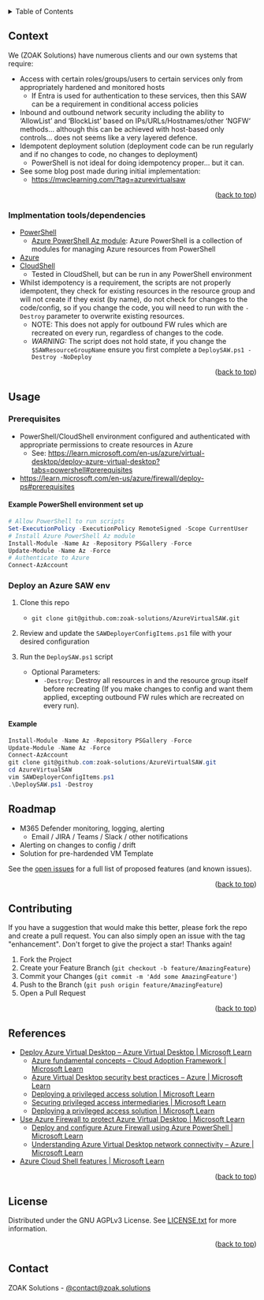 <a name="readme-top"></a>
<!-- TABLE OF CONTENTS -->
<details>
  <summary>Table of Contents</summary>
  <ol>
    <li><a href="#context">Context</a></li>
    <li><a href="#usage">Usage</a>
        <ul><a href="#prerequisites">Prerequisites</a></ul>
    </li>
    <li><a href="#roadmap">Road Map</a></li>
    <li><a href="#contributing">Contributing</a></li>
    <li><a href="#references">References</a></li>
    <li><a href="#license">License</a></li>
    <li><a href="#contact">Contact</a></li>
  </ol>
</details>

<!-- CONTEXT -->
## Context

We (ZOAK Solutions) have numerous clients and our own systems that require:

- Access with certain roles/groups/users to certain services only from appropriately hardened and monitored hosts
  - If Entra is used for authentication to these services, then this SAW can be a requirement in conditional access policies
- Inbound and outbound network security including the ability to ‘AllowList’ and ‘BlockList’ based on IPs/URLs/Hostnames/other ‘NGFW‘ methods… although this can be achieved with host-based only controls… does not seems like a very layered defence.
- Idempotent deployment solution (deployment code can be run regularly and if no changes to code, no changes to deployment)
  - PowerShell is not ideal for doing idempotency proper… but it can.
- See some blog post made during initial implementation:
  - <https://mwclearning.com/?tag=azurevirtualsaw>

<p align="right">(<a href="#readme-top">back to top</a>)</p>

### Implmentation tools/dependencies

- [PowerShell](https://learn.microsoft.com/en-us/powershell/)
  - [Azure PowerShell Az module](https://learn.microsoft.com/en-us/powershell/azure): Azure PowerShell is a collection of modules for managing Azure resources from PowerShell
- [Azure](https://azure.microsoft.com/en-au/)
- [CloudShell](https://docs.microsoft.com/en-us/azure/cloud-shell/overview)
  - Tested in CloudShell, but can be run in any PowerShell environment
- Whilst idempotency is a requirement, the scripts are not properly idempotent, they check for existing resources in the resource group and will not create if they exist (by name), do not check for changes to the code/config, so if you change the code, you will need to run with the `-Destroy` parameter to overwrite existing resources.
  - NOTE: This does not apply for outbound FW rules which are recreated on every run, regardless of changes to the code.
  - *WARNING:* The script does not hold state, if you change the `$SAWResourceGroupName` ensure you first complete a `DeploySAW.ps1 -Destroy -NoDeploy`

<p align="right">(<a href="#readme-top">back to top</a>)</p>

<!-- GETTING STARTED -->
## Usage

### Prerequisites

- PowerShell/CloudShell environment configured and authenticated with appropriate permissions to create resources in Azure
  - See: <https://learn.microsoft.com/en-us/azure/virtual-desktop/deploy-azure-virtual-desktop?tabs=powershell#prerequisites>
- <https://learn.microsoft.com/en-us/azure/firewall/deploy-ps#prerequisites>

#### Example PowerShell environment set up

```powershell
# Allow PowerShell to run scripts
Set-ExecutionPolicy -ExecutionPolicy RemoteSigned -Scope CurrentUser 
# Install Azure PowerShell Az module
Install-Module -Name Az -Repository PSGallery -Force
Update-Module -Name Az -Force
# Authenticate to Azure
Connect-AzAccount
```

### Deploy an Azure SAW env

1. Clone this repo
    - `git clone git@github.com:zoak-solutions/AzureVirtualSAW.git`
2. Review and update the `SAWDeployerConfigItems.ps1` file with your desired configuration

3. Run the `DeploySAW.ps1` script
    - Optional Parameters:
        - `-Destroy`: Destroy all resources in and the resource group itself before recreating (If you make changes to config and want them applied, excepting outbound FW rules which are recreated on every run).

#### Example

```powershell
Install-Module -Name Az -Repository PSGallery -Force
Update-Module -Name Az -Force
Connect-AzAccount
git clone git@github.com:zoak-solutions/AzureVirtualSAW.git
cd AzureVirtualSAW
vim SAWDeployerConfigItems.ps1
.\DeploySAW.ps1 -Destroy
```

<!-- ROADMAP -->
## Roadmap

- M365 Defender monitoring, logging, alerting
  - Email / JIRA / Teams / Slack / other notifications
- Alerting on changes to config / drift
- Solution for pre-hardended VM Template

See the [open issues](https://github.com/zoak-solutions/AzureVirtualSAW/issues) for a full list of proposed features (and known issues).

<p align="right">(<a href="#readme-top">back to top</a>)</p>

<!-- CONTRIBUTING -->
## Contributing

If you have a suggestion that would make this better, please fork the repo and create a pull request. You can also simply open an issue with the tag "enhancement".
Don't forget to give the project a star! Thanks again!

1. Fork the Project
2. Create your Feature Branch (`git checkout -b feature/AmazingFeature`)
3. Commit your Changes (`git commit -m 'Add some AmazingFeature'`)
4. Push to the Branch (`git push origin feature/AmazingFeature`)
5. Open a Pull Request

<p align="right">(<a href="#readme-top">back to top</a>)</p>

<!-- REFERENCES -->
## References

<ul>
    <li><a href="https://learn.microsoft.com/en-us/azure/virtual-desktop/deploy-azure-virtual-desktop?tabs=powershell">Deploy Azure Virtual Desktop – Azure Virtual Desktop | Microsoft Learn</a>
    <ul>
        <li><a href="https://learn.microsoft.com/en-us/azure/cloud-adoption-framework/ready/considerations/fundamental-concepts">Azure fundamental concepts – Cloud Adoption Framework | Microsoft Learn</a></li>
        <li><a href="https://learn.microsoft.com/en-us/azure/virtual-desktop/security-guide">Azure Virtual Desktop security best practices – Azure | Microsoft Learn</a></li>
        <li><a href="https://learn.microsoft.com/en-us/security/privileged-access-workstations/privileged-access-deployment">Deploying a privileged access solution | Microsoft Learn</a></li>
        <li><a href="https://learn.microsoft.com/en-us/security/privileged-access-workstations/privileged-access-intermediaries">Securing privileged access intermediaries | Microsoft Learn</a></li>
        <li><a href="https://learn.microsoft.com/en-us/security/privileged-access-workstations/privileged-access-deployment">Deploying a privileged access solution | Microsoft Learn</a></li>
    </ul>
</li>
<li><a href="https://learn.microsoft.com/en-us/azure/firewall/protect-azure-virtual-desktop?tabs=azure">Use Azure Firewall to protect Azure Virtual Desktop | Microsoft Learn</a>
    <ul>
        <li><a href="https://learn.microsoft.com/en-us/azure/firewall/deploy-ps">Deploy and configure Azure Firewall using Azure PowerShell | Microsoft Learn</a></li>
        <li><a href="https://learn.microsoft.com/en-us/azure/virtual-desktop/network-connectivity">Understanding Azure Virtual Desktop network connectivity – Azure | Microsoft Learn</a></li>
    </ul>
</li>
<li><a href="https://learn.microsoft.com/en-us/azure/cloud-shell/features">Azure Cloud Shell features | Microsoft Learn</a></li>
</ul>

<p align="right">(<a href="#readme-top">back to top</a>)</p>

<!-- LICENSE -->
## License

Distributed under the GNU AGPLv3 License. See [LICENSE.txt](LICENSE.txt) for more information.

<p align="right">(<a href="#readme-top">back to top</a>)</p>

<!-- CONTACT -->
## Contact

ZOAK Solutions - [@contact@zoak.solutions](mailto:contact@zoak.solutions)
